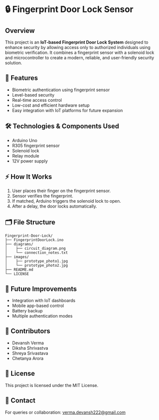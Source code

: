 
# 🔒 Fingerprint Door Lock Sensor

## Overview
This project is an **IoT-based Fingerprint Door Lock System** designed to enhance security by allowing access only to authorized individuals using biometric verification. It combines a fingerprint sensor with a solenoid lock and microcontroller to create a modern, reliable, and user-friendly security solution.

## 🚪 Features
- Biometric authentication using fingerprint sensor
- Level-based security
- Real-time access control
- Low-cost and efficient hardware setup
- Easy integration with IoT platforms for future expansion

## 🛠️ Technologies & Components Used
- Arduino Uno
- R305 fingerprint sensor
- Solenoid lock
- Relay module
- 12V power supply

## ⚡ How It Works
1. User places their finger on the fingerprint sensor.
2. Sensor verifies the fingerprint.
3. If matched, Arduino triggers the solenoid lock to open.
4. After a delay, the door locks automatically.

## 🗂️ File Structure
```
Fingerprint-Door-Lock/
├── FingerprintDoorLock.ino
├── diagrams/
│    ├── circuit_diagram.png
│    └── connection_notes.txt
├── images/
│    ├── prototype_photo1.jpg
│    └── prototype_photo2.jpg
├── README.md
└── LICENSE
```

## 🚀 Future Improvements
- Integration with IoT dashboards
- Mobile app-based control
- Battery backup
- Multiple authentication modes


## 🤝 Contributors
- Devansh Verma
- Diksha Shrivastva
- Shreya Srivastava
- Chetanya Arora

## 📄 License
This project is licensed under the MIT License.

## 💬 Contact
For queries or collaboration: verma.devansh222@gmail.com
